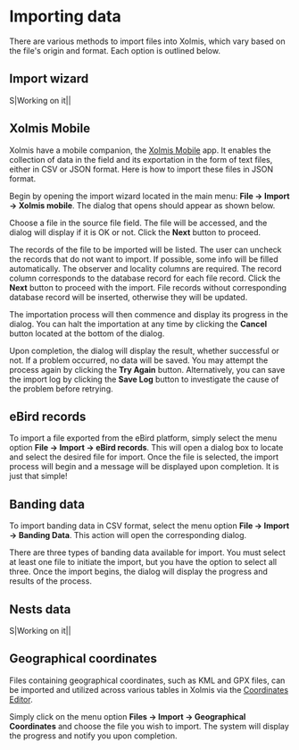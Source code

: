 # Importing data

There are various methods to import files into Xolmis, which vary based on the file's origin and format. Each option is outlined below.

## Import wizard

S|Working on it||

## Xolmis Mobile

Xolmis have a mobile companion, the [Xolmis Mobile](https://github.com/cbeier-studio/xolmis_mobile) app. It enables the collection of data in the field and its exportation in the form of text files, either in CSV or JSON format. Here is how to import these files in JSON format.

Begin by opening the import wizard located in the main menu: **File → Import → Xolmis mobile**. The dialog that opens should appear as shown below.

Choose a file in the source file field. The file will be accessed, and the dialog will display if it is OK or not. Click the **Next** button to proceed.

The records of the file to be imported will be listed. The user can uncheck the records that do not want to import. If possible, some info will be filled automatically. The observer and locality columns are required. The record column corresponds to the database record for each file record. Click the **Next** button to proceed with the import. File records without corresponding database record will be inserted, otherwise they will be updated.

The importation process will then commence and display its progress in the dialog. You can halt the importation at any time by clicking the **Cancel** button located at the bottom of the dialog.

Upon completion, the dialog will display the result, whether successful or not. If a problem occurred, no data will be saved. You may attempt the process again by clicking the **Try Again** button. Alternatively, you can save the import log by clicking the **Save Log** button to investigate the cause of the problem before retrying.

## eBird records

To import a file exported from the eBird platform, simply select the menu option **File → Import → eBird records**. This will open a dialog box to locate and select the desired file for import. Once the file is selected, the import process will begin and a message will be displayed upon completion. It is just that simple!

## Banding data

To import banding data in CSV format, select the menu option **File → Import → Banding Data**. This action will open the corresponding dialog.

There are three types of banding data available for import. You must select at least one file to initiate the import, but you have the option to select all three. Once the import begins, the dialog will display the progress and results of the process.

## Nests data

S|Working on it||

## Geographical coordinates

Files containing geographical coordinates, such as KML and GPX files, can be imported and utilized across various tables in Xolmis via the [Coordinates Editor](adding-and-editing-data.md#geoassist).

Simply click on the menu option **Files → Import → Geographical Coordinates** and choose the file you wish to import. The system will display the progress and notify you upon completion.
